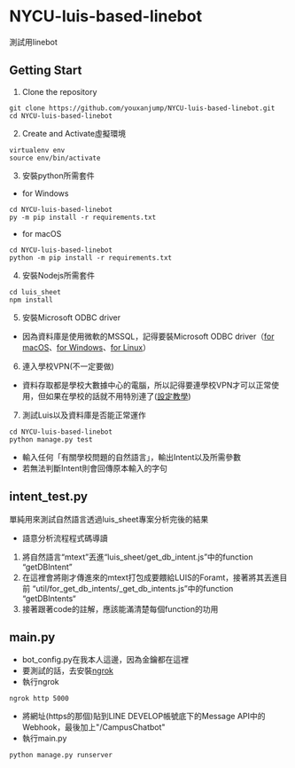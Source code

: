 # NYCU-luis-based-linebot
測試用linebot
## Getting Start
1. Clone the repository
```shell
git clone https://github.com/youxanjump/NYCU-luis-based-linebot.git
cd NYCU-luis-based-linebot
```
2. Create and Activate虛擬環境
```shell
virtualenv env
source env/bin/activate
```
3. 安裝python所需套件
  - for Windows
  ```shell
  cd NYCU-luis-based-linebot
  py -m pip install -r requirements.txt
  ```
  - for macOS
  ```shell
  cd NYCU-luis-based-linebot
  python -m pip install -r requirements.txt
  ```
4. 安裝Nodejs所需套件
```shell
cd luis_sheet
npm install
```
5. 安裝Microsoft ODBC driver
- 因為資料庫是使用微軟的MSSQL，記得要裝Microsoft ODBC driver（[for macOS](https://docs.microsoft.com/zh-tw/sql/connect/odbc/linux-mac/install-microsoft-odbc-driver-sql-server-macos?view=sql-server-ver15)、[for Windows](https://docs.microsoft.com/zh-tw/sql/connect/odbc/download-odbc-driver-for-sql-server?view=sql-server-ver15)、[for Linux](https://docs.microsoft.com/zh-tw/sql/connect/odbc/linux-mac/installing-the-microsoft-odbc-driver-for-sql-server?view=sql-server-ver15)）
6. 連入學校VPN(不一定要做)
- 資料存取都是學校大數據中心的電腦，所以記得要連學校VPN才可以正常使用，但如果在學校的話就不用特別連了([設定教學](https://it.nycu.edu.tw/it-services/networks/ssl-vpn/))
7. 測試Luis以及資料庫是否能正常運作
```shell
cd NYCU-luis-based-linebot
python manage.py test
```
- 輸入任何「有關學校問題的自然語言」，輸出Intent以及所需參數
- 若無法判斷Intent則會回傳原本輸入的字句

## intent_test.py
單純用來測試自然語言透過luis_sheet專案分析完後的結果

- 語意分析流程程式碼導讀
1. 將自然語言“mtext”丟進“luis_sheet/get_db_intent.js”中的function “getDBIntent”
2. 在這裡會將剛才傳進來的mtext打包成要餵給LUIS的Foramt，接著將其丟進目前 “util/for_get_db_intents/_get_db_intents.js”中的function “getDBIntents“
3. 接著跟著code的註解，應該能滿清楚每個function的功用

## main.py
- bot_config.py在我本人這邊，因為金鑰都在這裡
- 要測試的話，去安裝[ngrok](https://ngrok.com)
- 執行ngrok
```shell
ngrok http 5000
```
- 將網址(https的那個)貼到LINE DEVELOP帳號底下的Message API中的Webhook，最後加上"/CampusChatbot"
- 執行main.py
```shell
python manage.py runserver
```
